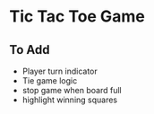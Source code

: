 # Tic Tac Toe Game

## To Add
* Player turn indicator
* Tie game logic
* stop game when board full
* highlight winning squares

